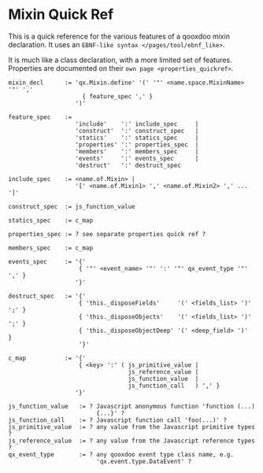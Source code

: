 # Mixin Quick Ref

This is a quick reference for the various features of a qooxdoo mixin
declaration. It uses an `EBNF-like syntax </pages/tool/ebnf_like>`.

It is much like a class declaration, with a more limited set of
features. Properties are documented on their `own page
<properties_quickref>`.

    mixin_decl      := 'qx.Mixin.define' '(' '"' <name.space.MixinName> '"' ','
                         { feature_spec ',' }
                       ')'
    
    feature_spec    := 
                       'include'    ':' include_spec     |
                       'construct'  ':' construct_spec   |
                       'statics'    ':' statics_spec     |
                       'properties' ':' properties_spec  |
                       'members'    ':' members_spec     |
                       'events'     ':' events_spec      |
                       'destruct'   ':' destruct_spec 
    
    include_spec    := <name.of.Mixin> | 
                       '[' <name.of.Mixin1> ',' <name.of.Mixin2> ',' ... ']'
    
    construct_spec  := js_function_value
    
    statics_spec    := c_map
    
    properties_spec := ? see separate properties quick ref ?
    
    members_spec    := c_map
    
    events_spec     := '{' 
                        { '"' <event_name> '"' ':' '"' qx_event_type '"' ',' }
                       '}'
    
    destruct_spec   := '{' 
                        { 'this._disposeFields'     '(' <fields_list> ')' ';' }
                        { 'this._disposeObjects'    '(' <fields_list> ')' ';' }
                        { 'this._disposeObjectDeep' '(' <deep_field> ')'      }
                        '}'
    
    c_map           := '{'
                        { <key> ':' ( js_primitive_value | 
                                      js_reference_value | 
                                      js_function_value  |
                                      js_function_call   ) ',' } 
                       '}'
    
    js_function_value   := ? Javascript anonymous function 'function (...) 
                             {...}' ?
    js_function_call    := ? Javascript function call 'foo(...)' ?
    js_primitive_value  := ? any value from the Javascript primitive types ?
    js_reference_value  := ? any value from the Javascript reference types ?
    qx_event_type       := ? any qooxdoo event type class name, e.g. 
                             'qx.event.type.DataEvent' ?
